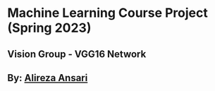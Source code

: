 # Machine Learning Course Project (Spring 2023)

## Vision Group - VGG16 Network

## By: [Alireza Ansari](https://www.linkedin.com/in/alireza-ansaree/)
